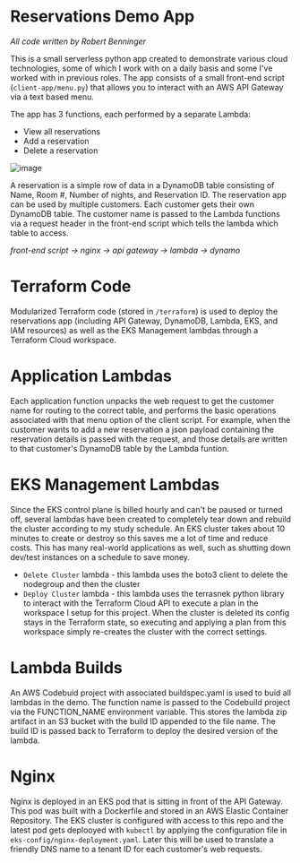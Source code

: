 # Reservations Demo App

_All code written by Robert Benninger_ 

This is a small serverless python app created to demonstrate various cloud technologies, some of which I work with on a daily basis and some I've worked with in previous roles. The app consists of a small front-end script (`client-app/menu.py`) that allows you to interact with an AWS API Gateway via a text based menu. 

The app has 3 functions, each performed by a separate Lambda:

* View all reservations
* Add a reservation
* Delete a reservation

![image](https://github.com/nycbobby/reservations-app/assets/47117909/1fbc7259-7b14-4bdf-8413-354125deba0e)

A reservation is a simple row of data in a DynamoDB table consisting of Name, Room #, Number of nights, and Reservation ID. The reservation app can be used by multiple customers. Each customer gets their own DynamoDB table. The customer name is passed to the Lambda functions via a request header in the front-end script which tells the lambda which table to access. 

_front-end script -> nginx -> api gateway -> lambda -> dynamo_

# Terraform Code

Modularized Terraform code (stored in `/terraform`) is used to deploy the reservations app (including API Gateway, DynamoDB, Lambda, EKS, and IAM resources) as well as the EKS Management lambdas through a Terraform Cloud workspace.

# Application Lambdas

Each application function unpacks the web request to get the customer name for routing to the correct table, and performs the basic operations associated with that menu option of the client script. For example, when the customer wants to add a new reservation a json payload containing the reservation details is passed with the request, and those details are written to that customer's DynamoDB table by the Lambda funtion. 

# EKS Management Lambdas

Since the EKS control plane is billed hourly and can't be paused or turned off, several lambdas have been created to completely tear down and rebuild the cluster according to my study schedule. An EKS cluster takes about 10 minutes to create or destroy so this saves me a lot of time and reduce costs. This has many real-world applications as well, such as shutting down dev/test instances on a schedule to save money. 

* `Delete Cluster` lambda - this lambda uses the boto3 client to delete the nodegroup and then the cluster
* `Deploy Cluster` lambda - this lambda uses the terrasnek python library to interact with the Terraform Cloud API to execute a plan in the workspace I setup for this project. When the cluster is deleted its config stays in the Terraform state, so executing and applying a plan from this workspace simply re-creates the cluster with the correct settings. 

# Lambda Builds

An AWS Codebuid project with associated buildspec.yaml is used to buid all lambdas in the demo. The function name is passed to the Codebuild project via the FUNCTION_NAME environment variable. This stores the lambda zip artifact in an S3 bucket with the build ID appended to the file name. The build ID is passed back to Terraform to deploy the desired version of the lambda.

# Nginx

Nginx is deployed in an EKS pod that is sitting in front of the API Gateway. This pod was built with a Dockerfile and stored in an AWS Elastic Container Repository. The EKS cluster is configured with access to this repo and the latest pod gets deplooyed with `kubectl` by applying the configuration file in `eks-config/nginx-deployment.yaml`. Later this will be used to translate a friendly DNS name to a tenant ID for each customer's web requests. 

